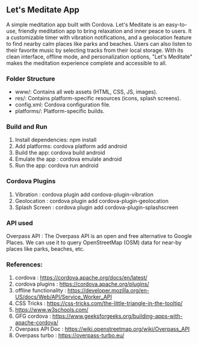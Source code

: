 ## Let's Meditate App
A simple meditation app built with Cordova.
Let's Meditate is an easy-to-use, friendly meditation app to bring relaxation and inner peace to users. It a customizable timer with vibration notifications, and a geolocation feature to find nearby calm places like parks and beaches. Users can also listen to their favorite music by selecting tracks from their local storage. With its clean interface, offline mode, and personalization options, "Let's Meditate" makes the meditation experience complete and accessible to all.

### Folder Structure
- www/: Contains all web assets (HTML, CSS, JS, images).
- res/: Contains platform-specific resources (icons, splash screens).
- config.xml: Cordova configuration file.
- platforms/: Platform-specific builds.

### Build and Run
1. Install dependencies: npm install
2. Add platforms: cordova platform add android
3. Build the app: cordova build android
4. Emulate the app : cordova emulate android
5. Run the app: cordova run android

### Cordova Plugins 
1. Vibration : cordova plugin add cordova-plugin-vibration
2. Geolocation : cordova plugin add cordova-plugin-geolocation
3. Splash Screen : cordova plugin add cordova-plugin-splashscreen

### API used
Overpass API : The Overpass API is an open and free alternative to Google Places. We can use it to query OpenStreetMap (OSM) data for near-by places like parks, beaches, etc.
 

### References:
1. cordova : https://cordova.apache.org/docs/en/latest/
2. cordova plugins : https://cordova.apache.org/plugins/
3. offline functionality : https://developer.mozilla.org/en-US/docs/Web/API/Service_Worker_API
4. CSS Tricks : https://css-tricks.com/the-little-triangle-in-the-tooltip/
5. https://www.w3schools.com/
6. GFG cordova : https://www.geeksforgeeks.org/building-apps-with-apache-cordova/
7. Overpass API Doc : https://wiki.openstreetmap.org/wiki/Overpass_API
8. Overpass turbo : https://overpass-turbo.eu/
